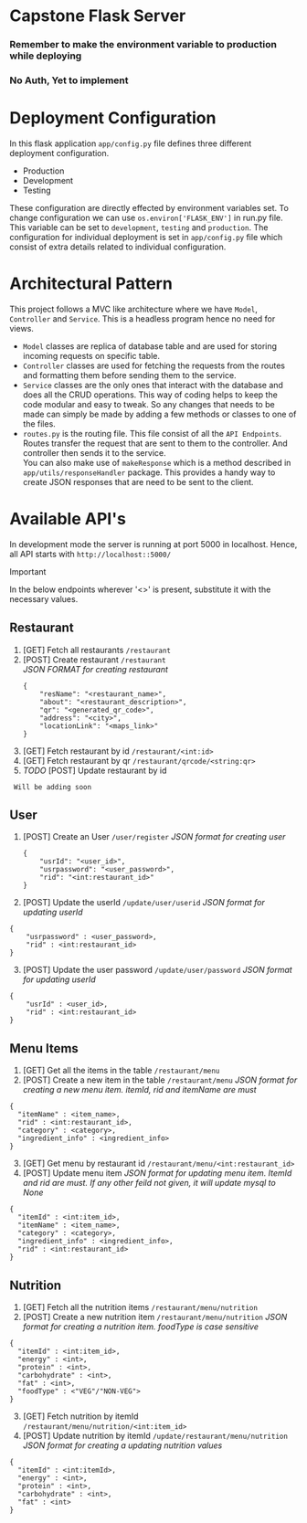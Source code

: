 # Capstone Flask Server

### Remember to make the environment variable to production while deploying
### No Auth, Yet to implement

# Deployment Configuration
In this flask application `app/config.py` file defines three different deployment configuration.
* Production
* Development
* Testing

These configuration are directly effected by environment variables set. To change configuration we can use `os.environ['FLASK_ENV']` in run.py file. This variable can be set to `development`, `testing` and `production`. The configuration for individual deployment is set in `app/config.py` file which consist of extra details related to individual configuration. 

# Architectural Pattern
This project follows a MVC like architecture where we have `Model`, `Controller` and `Service`. This is a headless program hence no need for views. 
* `Model` classes are replica of database table and are used for storing incoming requests on specific table.
* `Controller` classes are used for fetching the requests from the routes and formatting them before sending them to the service.
* `Service` classes are the only ones that interact with the database and does all the CRUD operations.
This way of coding helps to keep the code modular and easy to tweak. So any changes that needs to be made can simply be made by adding a few methods or classes to one of the files.
* `routes.py` is the routing file. This file consist of all the `API Endpoints`. Routes transfer the request that are sent to them to the controller. And controller then sends it to the service.
\
You can also make use of `makeResponse` which is a method described in `app/utils/responseHandler` package. This provides a handy way to create JSON responses that are need to be sent to the client.

# Available API's
In development mode the server is running at port 5000 in localhost. Hence, all API starts with `http://localhost::5000/`

> [!IMPORTANT]
> In the below endpoints wherever '<>' is present, substitute it with the necessary values.

## Restaurant

1. [GET] Fetch all restaurants `/restaurant`
2. [POST] Create restaurant `/restaurant` \
    *JSON FORMAT for creating restaurant*
    ```
    {
        "resName": "<restaurant_name>",
        "about": "<restaurant_description>",
        "qr": "<generated_qr_code>",
        "address": "<city>",
        "locationLink": "<maps_link>"
    }
    ```
3. [GET] Fetch restaurant by id `/restaurant/<int:id>`
4. [GET] Fetch restaurant by qr `/restaurant/qrcode/<string:qr>`
5. *TODO* [POST] Update restaurant by id
```
 Will be adding soon
```

## User
1. [POST] Create an User `/user/register`
    *JSON format for creating user*
    ```
    {
        "usrId": "<user_id>",
        "usrpassword": "<user_password>",
        "rid": "<int:restaurant_id>"
    }
    ```

2. [POST] Update the userId `/update/user/userid`
*JSON format for updating userId*
```
{
    "usrpassword" : <user_password>,
    "rid" : <int:restaurant_id>
}
```

3. [POST] Update the user password `/update/user/password`
*JSON format for updating userId*
```
{
    "usrId" : <user_id>,
    "rid" : <int:restaurant_id>
}
```

## Menu Items
1. [GET] Get all the items in the table `/restaurant/menu`
2. [POST] Create a new item in the table `/restaurant/menu`
*JSON format for creating a new menu item. itemId, rid and itemName are must*
```
{
  "itemName" : <item_name>,
  "rid" : <int:restaurant_id>,
  "category" : <category>,
  "ingredient_info" : <ingredient_info>
}
```
3. [GET] Get menu by restaurant id `/restaurant/menu/<int:restaurant_id>`
4. [POST] Update menu item
*JSON format for updating menu item. ItemId and rid are must. If any other feild not given, it will update mysql to None*
```
{
  "itemId" : <int:item_id>,
  "itemName" : <item_name>,
  "category" : <category>,
  "ingredient_info" : <ingredient_info>,
  "rid" : <int:restaurant_id>
}
```

## Nutrition
1. [GET] Fetch all the nutrition items `/restaurant/menu/nutrition`
2. [POST] Create a new nutrition item `/restaurant/menu/nutrition`
*JSON format for creating a nutrition item. foodType is case sensitive*
```
{
  "itemId" : <int:item_id>,
  "energy" : <int>,
  "protein" : <int>,
  "carbohydrate" : <int>,
  "fat" : <int>,
  "foodType" : <"VEG"/"NON-VEG">
}
```
3. [GET] Fetch nutrition by itemId `/restaurant/menu/nutrition/<int:item_id>`
4. [POST] Update nutrition by itemId `/update/restaurant/menu/nutrition `
*JSON format for creating a updating nutrition values*
```
{
  "itemId" : <int:itemId>,
  "energy" : <int>,
  "protein" : <int>,
  "carbohydrate" : <int>,
  "fat" : <int>
}
```
